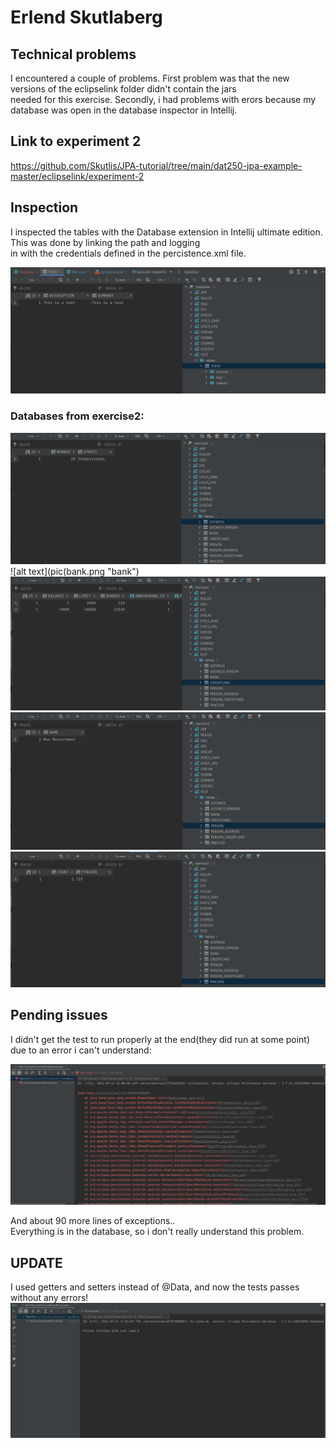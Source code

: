 # Erlend Skutlaberg

## Technical problems
I encountered a couple of problems. First problem was that the new versions of the eclipselink folder didn't contain the jars <br>
needed for this exercise. Secondly, i had problems with erors because my database was open in the database inspector in Intellij. <br>

## Link to experiment 2
https://github.com/Skutlis/JPA-tutorial/tree/main/dat250-jpa-example-master/eclipselink/experiment-2


## Inspection
I inspected the tables with the Database extension in Intellij ultimate edition. This was done by linking the path and logging <br>
in with the credentials defined in the percistence.xml file. <br>

![alt text](pic/database.png "Databse_screenshot")

### Databases from exercise2: <br>
![alt text](pic/address.png "address")
![alt text](pic(bank.png "bank")
![alt text](pic/creditcard.png "creditcard")
![alt text](pic/person.png "person")
![alt text](pic/pincode.png "pincode")

## Pending issues
I didn't get the test to run properly at the end(they did run at some point) due to an error i can't understand:

![alt text](pic/errors.png "errors")

And about 90 more lines of exceptions.. <br>
Everything is in the database, so i don't really understand this problem.

## UPDATE
I used getters and setters instead of @Data, and now the tests passes without any errors!
![alt text](/pic/passed.png "Test passes")